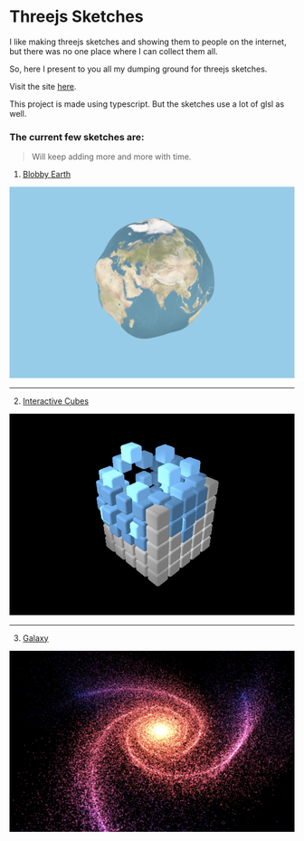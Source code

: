 # Threejs Sketches

I like making threejs sketches and showing them to people on the internet, but there was no one place where I can collect them all.

So, here I present to you all my dumping ground for threejs sketches.

Visit the site [here](https://sketches-sarlloc.vercel.app).

This project is made using typescript. But the sketches use a lot of glsl as well. 

### The current few sketches are:

> Will keep adding more and more with time.

1. [Blobby Earth](https://sketches-sarlloc.vercel.app/sketch/blobby-earth)

![Blobby Earth](./public/sidebar/blobbyEarth.png)
___

2. [Interactive Cubes](https://sketches-sarlloc.vercel.app/sketch/cubes)

![Interactive Cubes](./public/sidebar/interactiveCubes.png)
___

3. [Galaxy](https://sketches-sarlloc.vercel.app/sketch/galaxy)

![Galaxy](./public/sidebar/galaxy.png)
